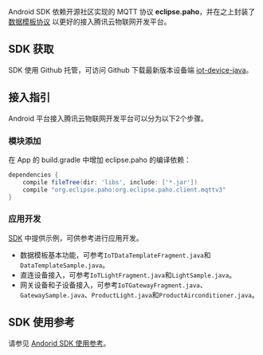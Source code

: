 
Android SDK 依赖开源社区实现的 MQTT 协议 **eclipse.paho**，并在之上封装了 [数据模板协议](https://cloud.tencent.com/document/product/1081/34916) 以更好的接入腾讯云物联网开发平台。

## SDK 获取

SDK 使用 Github 托管，可访问 Github 下载最新版本设备端 [iot-device-java](https://github.com/tencentyun/iot-device-java)。

## 接入指引

Android 平台接入腾讯云物联网开发平台可以分为以下2个步骤。
### 模块添加
在 App 的 build.gradle 中增加 eclipse.paho 的编译依赖：
```gradle
dependencies {
    compile fileTree(dir: 'libs', include: ['*.jar'])
    compile "org.eclipse.paho:org.eclipse.paho.client.mqttv3"
}
```

### 应用开发
[SDK](https://github.com/tencentyun/iot-device-java) 中提供示例，可供参考进行应用开发。
- 数据模板基本功能，可参考`IoTDataTemplateFragment.java`和`DataTemplateSample.java`。
- 直连设备接入，可参考`IoTLightFragment.java`和`LightSample.java`。
- 网关设备和子设备接入，可参考`IoTGatewayFragment.java`、`GatewaySample.java`、`ProductLight.java`和`ProductAirconditioner.java`。

## SDK 使用参考

请参见 [Andorid SDK 使用参考](https://cloud.tencent.com/document/product/1081/48368)。


